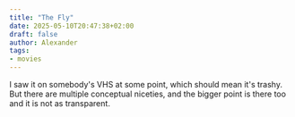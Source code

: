 ```yaml
---
title: "The Fly"
date: 2025-05-10T20:47:38+02:00
draft: false
author: Alexander
tags:
- movies
---
```


I saw it on somebody's VHS at some point, which should mean it's trashy.
But there are multiple conceptual niceties, and the bigger point is there too and it is not as transparent.
